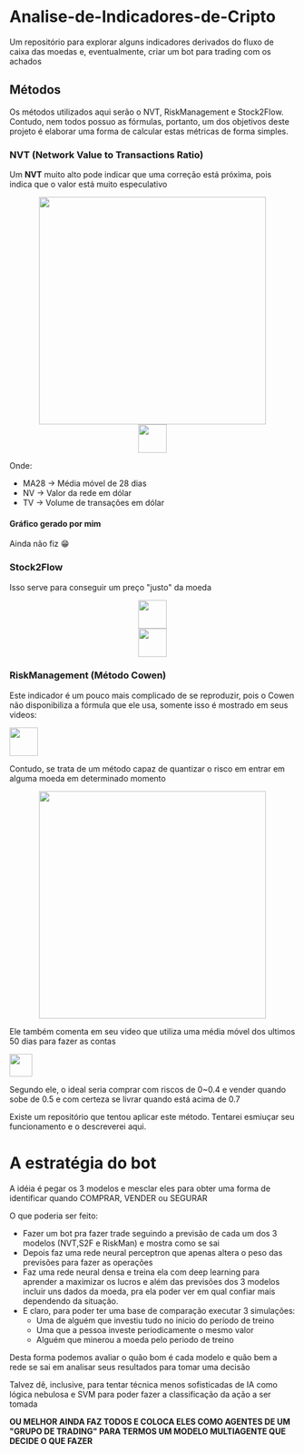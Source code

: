 # Analise-de-Indicadores-de-Cripto
Um repositório para explorar alguns indicadores derivados do fluxo de caixa das moedas e, eventualmente, criar um bot para trading com os achados

## Métodos

Os métodos utilizados aqui serão o NVT, RiskManagement e Stock2Flow. Contudo, nem todos possuo as fórmulas, portanto, um dos objetivos deste projeto é elaborar uma forma de calcular estas métricas de forma simples.

### NVT (Network Value to Transactions Ratio)
Um **NVT** muito alto pode indicar que uma correção está próxima, pois indica que o valor está muito especulativo
<p align="center" >
  <img src="https://user-images.githubusercontent.com/42501669/141523926-8a774e49-4c5f-433c-9b12-1c4b727162a4.png" height="400px" width="auto"/>
  </br>
  <img src="https://user-images.githubusercontent.com/42501669/141524899-8dedfdfa-03e5-467b-8840-280e47fdd335.png" height="50px" width="auto"/>
</p>

Onde:
- MA28 -> Média móvel de 28 dias
- NV -> Valor da rede em dólar
- TV -> Volume de transações em dólar

#### Gráfico gerado por mim
Ainda não fiz 😁

### Stock2Flow
Isso serve para conseguir um preço "justo" da moeda
<p align="center" >
  <img src="https://user-images.githubusercontent.com/42501669/141525446-de1524e5-0bb2-479c-bc65-0f1ae57d9847.png" height="50px" width="auto"/>
  </br>
  <img src="https://user-images.githubusercontent.com/42501669/141525506-05b93f3f-a784-4378-aa5e-409e98598a3e.png" height="50px" width="auto"/>
</p>


### RiskManagement (Método Cowen)

Este indicador é um pouco mais complicado de se reproduzir, pois o Cowen não disponibiliza a fórmula que ele usa, somente isso é mostrado em seus videos:

<img src="https://user-images.githubusercontent.com/42501669/141526697-ff47c64b-6d1e-43a3-9b97-d03193cbfedc.png" height="50px" width="auto"/>


Contudo, se trata de um método capaz de quantizar o risco em entrar em alguma moeda em determinado momento

<p align="center">
  
<img src="https://user-images.githubusercontent.com/42501669/141526756-1202c2a8-a8e8-4d14-99b4-f3dc497430d9.png" height="400px" width="auto"/>
  </p>

Ele também comenta em seu video que utiliza uma média móvel dos ultimos 50 dias para fazer as contas

<img src="https://user-images.githubusercontent.com/42501669/141526834-4562a422-8b17-4c96-ad28-ede5b52123b6.png" height="40px" width="auto"/>


Segundo ele, o ideal seria comprar com riscos de 0~0.4 e vender quando sobe de 0.5 e com certeza se livrar quando está acima de 0.7

Existe um repositório que tentou aplicar este método. Tentarei esmiuçar seu funcionamento e o descreverei aqui.


# A estratégia do bot

A idéia é pegar os 3 modelos e mesclar eles para obter uma forma de identificar quando COMPRAR, VENDER ou SEGURAR

O que poderia ser feito:
- Fazer um bot pra fazer trade seguindo a previsão de cada um dos 3 modelos (NVT,S2F e RiskMan) e mostra como se sai
- Depois faz uma rede neural perceptron que apenas altera o peso das previsões para fazer as operações
- Faz uma rede neural densa e treina ela com deep learning para aprender a maximizar os lucros e além das previsões dos 3 modelos incluir uns dados da moeda, pra ela poder ver em qual confiar mais dependendo da situação.
- E claro, para poder ter uma base de comparação executar 3 simulações:
    - Uma de alguém que investiu tudo no inicio do período de treino
    - Uma que a pessoa investe periodicamente o mesmo valor
    - Alguém que minerou a moeda pelo periodo de treino

Desta forma podemos avaliar o quão bom é cada modelo e  quão bem a rede se sai em analisar seus resultados para tomar uma decisão

Talvez dê, inclusive, para tentar técnica menos sofisticadas de IA como lógica nebulosa e SVM para poder fazer a classificação da ação a ser tomada 

**OU MELHOR AINDA FAZ TODOS E COLOCA ELES COMO AGENTES DE UM "GRUPO DE TRADING" PARA TERMOS UM MODELO MULTIAGENTE QUE DECIDE O QUE FAZER**


